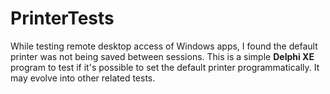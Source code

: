 # PrinterTests
While testing remote desktop access of Windows apps, I found the default printer was not being saved between sessions.  This is a simple **Delphi XE** program to test if it's possible to set the default printer programmatically.  It may evolve into other related tests.
